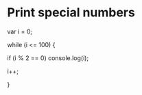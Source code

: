 # Print special numbers

var i = 0;

while (i <= 100) {

  if (i % 2 == 0) console.log(i);
  
  i++;
  
}
